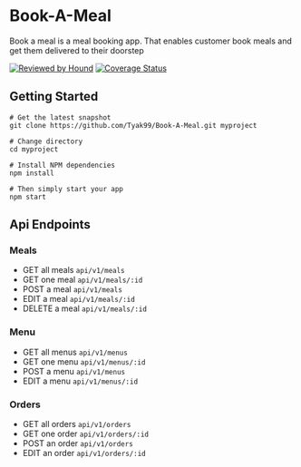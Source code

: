# Book-A-Meal

Book a meal is a meal booking app. That enables customer book meals and get them delivered to their doorstep

[![Reviewed by Hound](https://img.shields.io/badge/Reviewed_by-Hound-8E64B0.svg)](https://houndci.com)
[![Coverage Status](https://coveralls.io/repos/github/Tyak99/Book-A-Meal/badge.svg?branch=feature%2Ftravis)](https://coveralls.io/github/Tyak99/Book-A-Meal?branch=feature%2Ftravis)

## Getting Started
```
# Get the latest snapshot
git clone https://github.com/Tyak99/Book-A-Meal.git myproject

# Change directory
cd myproject

# Install NPM dependencies
npm install

# Then simply start your app
npm start
```

## Api Endpoints

### Meals 

* GET all meals `api/v1/meals`
* GET one meal `api/v1/meals/:id`
* POST a meal `api/v1/meals`
* EDIT a meal `api/v1/meals/:id`
* DELETE a meal `api/v1/meals/:id`


### Menu

* GET all menus `api/v1/menus`
* GET one menu `api/v1/menus/:id`
* POST a menu `api/v1/menus`
* EDIT a menu `api/v1/menus/:id`


### Orders

* GET all orders `api/v1/orders`
* GET one order `api/v1/orders/:id`
* POST an order `api/v1/orders`
* EDIT an order `api/v1/orders/:id`




